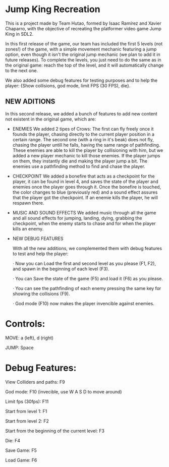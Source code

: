 # Jump King Recreation

This is a project made by Team Hutao, formed by Isaac Ramírez and Xavier Chaparro, with the objective of recreating the platformer video game Jump King in SDL2.

In this first release of the game, our team has included the first 5 levels (not zones!) of the game, with a simple movement mechanic featuring a jump option, even though it isn't the original jump mechanic (we plan to add it in future releases). To complete the levels, you just need to do the same as in the original game: reach the top of the level, and it will automatically change to the next one.

We also added some debug features for testing purposes and to help the player: {Show collisions, god mode, limit FPS (30 FPS), die}.

## NEW ADITIONS
In this second release, we added a bunch of features to add new content not existent in the original game, which are:

- ENEMIES
  We added 2 tipes of Crows: The first can fly freely once it founds the player, chasing directly to the current player position in a certain range. The second one (with a ring in it's beak) does not fly, chasing the player untill he falls, having the same range of pathfinding.
  These enemies are able to kill the player by collisioning with him, but we added a new player mechanic to kill those enemies. If the player jumps on them, they instantly die and making the player jump a bit.
  The enemies use a pathfinding method to find and chase the player.

- CHECKPOINT
  We added a bonefire that acts as a checkpoint for the player, it can be found in level 4, and saves the state of the player and enemies once the player goes through it. Once the bonefire is touched, the color changes to blue (previously red) and a sound effect assures that the player got the checkpoint. If an enemie kills the player, he will respawn there.

- MUSIC AND SOUND EFFECTS
  We added music through all the game and all sound effects for jumping, landing, dying, grabbing the checkpoint, when the enemy starts to chase and for when the player kills an enemy.

- NEW DEBUG FEATURES
  
  With all the new additions, we complemented them with debug features to test and help the player:
  
  · Now you can Load the first and second level as you please (F1, F2), and spawn in the beginning of each level (F3).
  
  · You can Save the state of the game (F5) and load it (F6) as you please.
  
  · You can see the pathfinding of each enemy pressing the same key for showing the collisions (F9).
  
  · God mode (F10) now makes the player invencible against enemies.
  
  

# Controls:

MOVE: a (left), d (right)

JUMP: Space

# Debug Features:

View Colliders and paths: F9

God mode: F10 (invecible, use W A S D to move around)

Limit fps (30fps): F11

Start from level 1: F1

Start from level 2: F2

Start from the beginning of the current level: F3

Die: F4 

Save Game: F5

Load Game: F6
